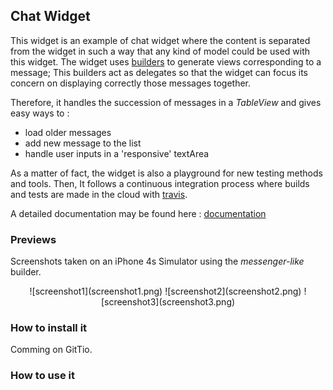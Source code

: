 ## Chat Widget
This widget is an example of chat widget where the content is separated from the widget in such a
way that any kind of model could be used with this widget. The widget uses
[builders](https://github.com/thesmiths-widgets/ts.messageBuilderFactory) to generate views
corresponding to a message; This builders act as delegates so that the widget can focus its concern
on displaying correctly those messages together.

Therefore, it handles the succession of messages in a *TableView* and gives easy ways to : 
- load older messages
- add new message to the list
- handle user inputs in a 'responsive' textArea

As a matter of fact, the widget is also a playground for new testing methods and tools. Then, It
follows a continuous integration process where builds and tests are made in the cloud with
[travis](https://travis-ci.org).

A detailed documentation may be found here :
[documentation](https://thesmiths-widgets.github.io/ts.chat)

### Previews
Screenshots taken on an iPhone 4s Simulator using the *messenger-like* builder.
<style>
    .preview { 
        text-align: center;
        width: 100%;
    }
    .preview img {
        display: inline-block;
        margin: 0 1%;
        width: 30%;
    }
</style>
<div class="preview">
    ![screenshot1](screenshot1.png)
    ![screenshot2](screenshot2.png)
    ![screenshot3](screenshot3.png)
</div>

### How to install it
Comming on GitTio.

### How to use it



